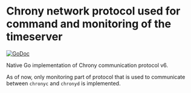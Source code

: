 # Chrony network protocol used for command and monitoring of the timeserver

[![GoDoc](https://godoc.org/github.com/facebookincubator/ntp/protocol/chrony?status.svg)](https://godoc.org/github.com/facebookincubator/ntp/protocol/chrony)

Native Go implementation of Chrony communication protocol v6.

As of now, only monitoring part of protocol that is used to communicate between `chronyc` and `chronyd` is implemented.
